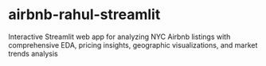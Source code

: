 # airbnb-rahul-streamlit
Interactive Streamlit web app for analyzing NYC Airbnb listings with comprehensive EDA, pricing insights, geographic visualizations, and market trends analysis
